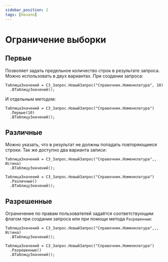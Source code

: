 ```yaml
---
sidebar_position: 2
tags: [Начало]
---
```


# Ограничение выборки

## Первые

Позволяет задать предельное количество строк в результате запроса. Можно использовать в двух вариантах. При создании запроса:

```bsl
ТаблицаЗначений = СЗ_Запрос.НовыйЗапрос("Справочник.Номенклатура", 10)
  .ВТаблицуЗначений();
```

И отдельным методом:

```bsl
ТаблицаЗначений = СЗ_Запрос.НовыйЗапрос("Справочник.Номенклатура")
  .Первые(10)
  .ВТаблицуЗначений();
```

## Различные

Можно указать, что в результат не должны попадать повторяющиеся строки. Так же доступно два варианта записи:

```bsl
ТаблицаЗначений = СЗ_Запрос.НовыйЗапрос("Справочник.Номенклатура",, Истина)
  .ВТаблицуЗначений();
```

```bsl
ТаблицаЗначений = СЗ_Запрос.НовыйЗапрос("Справочник.Номенклатура")
  .Различные()
  .ВТаблицуЗначений();
```

## Разрешенные

Ограничение по правам пользователей задаётся соответствующим флагом при создании запроса или при помощи метода `Разрешенные`:

```bsl
ТаблицаЗначений = СЗ_Запрос.НовыйЗапрос("Справочник.Номенклатура",,, Истина)
  .ВТаблицуЗначений();
```

```bsl
ТаблицаЗначений = СЗ_Запрос.НовыйЗапрос("Справочник.Номенклатура")
  .Разрешенные()
  .ВТаблицуЗначений();
```
